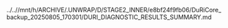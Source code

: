 ../..//mnt/h/ARCHIVE/.UNWRAP/D/STAGE2_INNER/e8bf24f9fb06/DuRiCore_backup_20250805_170301/DURI_DIAGNOSTIC_RESULTS_SUMMARY.md